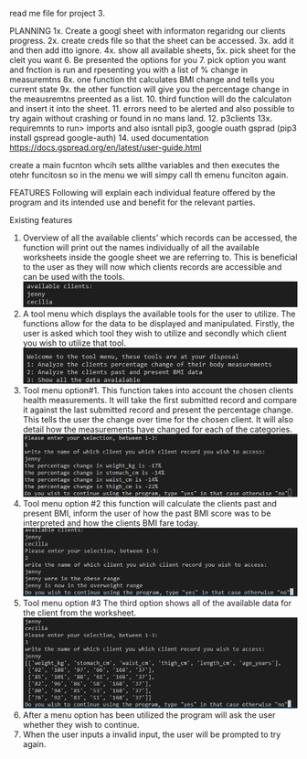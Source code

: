 read me file for project 3.

PLANNING
1x. Create a googl sheet with informaton regaridng our clients progress. 
2x. create creds file so that the sheet can be accessed.
3x. add it and then add itto ignore.
4x. show all available sheets,
5x. pick sheet for the cleit you want
6. Be presented the options for you
7. pick option you want and fnction is run and rpesenting you with a list of % change in measuremtns
8x. one function tht calculates BMI change and tells you current state
9x. the other function will give you the percentage change in the meausremtns preented as a list. 
10. third function will do the calculaton and insert it into the sheet. 
11. errors need to be alerted and also possible to try again without crashing or found in no mans land.
12. p3clients
13x. requiremnts to run> imports and also isntall pip3, google ouath gsprad (pip3 install gspread google-auth)
14. used documentation https://docs.gspread.org/en/latest/user-guide.html


create a main fucnton whcih sets allthe variables and then executes the otehr funcitosn so in the menu we will simpy call th emenu funciton again. 

FEATURES
Following will explain each individual feature offered by the program and its intended use and benefit for the relevant parties.

Existing features
1.	Overview of all the available clients’ which records can be accessed, the function will print out the names individually of all the available worksheets inside the google sheet we are referring to. This is beneficial to the user as they will now which clients records are accessible and can be used with the tools.
![Image showcasing the feature of available clients](docs/images/f1abc.png)
2.	A tool menu which displays the available tools for the user to utilize. The functions allow for the data to be displayed and manipulated.  Firstly, the user is asked which tool they wish to utilize and secondly which client you wish to utilize that tool. 
![tool menu showcasing to the user the different tools available](docs/images/f2tm.png)                                                                                                                                                                                                                                                                                                                                                                                                                                                                                
3.	Tool menu option#1. This function takes into account the chosen clients health measurements. It will take the first submitted record and compare it against the last submitted record and present the percentage change. This tells the user the change over time for the chosen client. It will also detail how the measurements have changed for each of the categories. 
![print of client “jenny”’s data and her measurements](docs/images/op1.PNG)
4.	Tool menu option #2 this function will calculate the clients past and present BMI, inform the user of how the past BMI score was to be interpreted and how the clients BMI fare today. 
![print of client jennys BMI qualitative data](docs/images/op2.PNG)
5.	Tool menu option #3 The third option shows all of the available data for the client from the worksheet. 
![print of all the available data of client jenny](docs/images/op3.PNG)
6.	After a menu option has been utilized the program will ask the user whether they wish to continue. 
7.	When the user inputs a invalid input, the user will be prompted to try again. 
